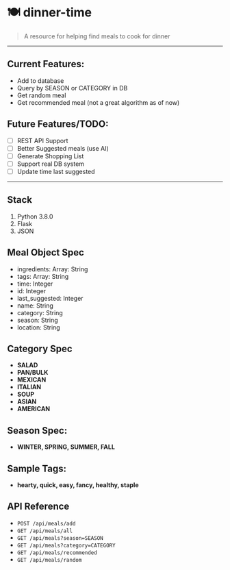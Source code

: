 # 🍽 dinner-time
> A resource for helping find meals to cook for dinner

--- 
## Current Features:
- Add to database
- Query by SEASON or CATEGORY in DB
- Get random meal
- Get recommended meal (not a great algorithm as of now)

## Future Features/TODO:
- [ ] REST API Support
- [ ] Better Suggested meals (use AI)
- [ ] Generate Shopping List
- [ ] Support real DB system
- [ ] Update time last suggested

---

## Stack
1. Python 3.8.0
2. Flask
3. JSON

## Meal Object Spec
- ingredients: Array: String
- tags: Array: String
- time: Integer
- id: Integer
- last_suggested: Integer
- name: String
- category: String
- season: String
- location: String

## Category Spec
- __SALAD__
- __PAN/BULK__
- __MEXICAN__
- __ITALIAN__
- __SOUP__
- __ASIAN__
- __AMERICAN__

## Season Spec:
- __WINTER, SPRING, SUMMER, FALL__

## Sample Tags:
- __hearty, quick, easy, fancy, healthy, staple__

## API Reference
- `POST /api/meals/add`
- `GET /api/meals/all`
- `GET /api/meals?season=SEASON`
- `GET /api/meals?category=CATEGORY`
- `GET /api/meals/recommended`
- `GET /api/meals/random`
